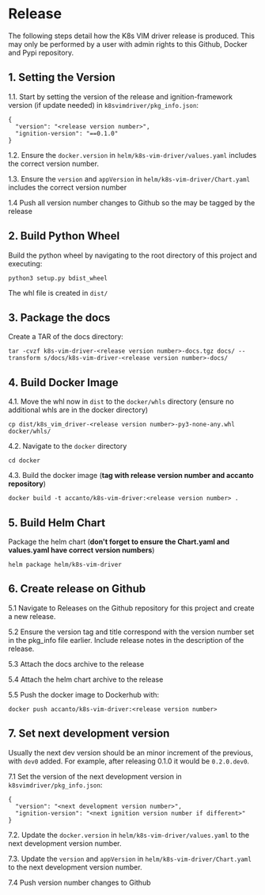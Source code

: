 # Release

The following steps detail how the K8s VIM driver release is produced. This may only be performed by a user with admin rights to this Github, Docker and Pypi repository.

## 1. Setting the Version

1.1. Start by setting the version of the release and ignition-framework version (if update needed) in `k8svimdriver/pkg_info.json`:

```
{
  "version": "<release version number>",
  "ignition-version": "==0.1.0"
}
```

1.2. Ensure the `docker.version` in `helm/k8s-vim-driver/values.yaml` includes the correct version number.

1.3. Ensure the `version` and `appVersion` in `helm/k8s-vim-driver/Chart.yaml` includes the correct version number

1.4 Push all version number changes to Github so the may be tagged by the release

## 2. Build Python Wheel

Build the python wheel by navigating to the root directory of this project and executing:

```
python3 setup.py bdist_wheel
```

The whl file is created in `dist/`

## 3. Package the docs

Create a TAR of the docs directory:

```
tar -cvzf k8s-vim-driver-<release version number>-docs.tgz docs/ --transform s/docs/k8s-vim-driver-<release version number>-docs/
```

## 4. Build Docker Image

4.1. Move the whl now in `dist` to the `docker/whls` directory (ensure no additional whls are in the docker directory)

```
cp dist/k8s_vim_driver-<release version number>-py3-none-any.whl docker/whls/
```

4.2. Navigate to the `docker` directory

```
cd docker
```

4.3. Build the docker image (**tag with release version number and accanto repository**)

```
docker build -t accanto/k8s-vim-driver:<release version number> .
```

## 5. Build Helm Chart

Package the helm chart (**don't forget to ensure the Chart.yaml and values.yaml have correct version numbers**)

```
helm package helm/k8s-vim-driver
```

## 6. Create release on Github

5.1 Navigate to Releases on the Github repository for this project and create a new release.

5.2 Ensure the version tag and title correspond with the version number set in the pkg_info file earlier. Include release notes in the description of the release.

5.3 Attach the docs archive to the release

5.4 Attach the helm chart archive to the release

5.5 Push the docker image to Dockerhub with:

```
docker push accanto/k8s-vim-driver:<release version number>
```

## 7. Set next development version

Usually the next dev version should be an minor increment of the previous, with `dev0` added. For example, after releasing 0.1.0 it would be `0.2.0.dev0`.

7.1 Set the version of the next development version in `k8svimdriver/pkg_info.json`:

```
{
  "version": "<next development version number>",
  "ignition-version": "<next ignition version number if different>"
}
```

7.2. Update the `docker.version` in `helm/k8s-vim-driver/values.yaml` to the next development version number.

7.3. Update the `version` and `appVersion` in `helm/k8s-vim-driver/Chart.yaml` to the next development version number.

7.4 Push version number changes to Github
